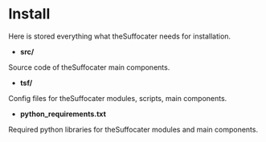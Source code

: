 # Install

Here is stored everything what theSuffocater needs for installation. 

- __src/__

Source code of theSuffocater main components.

- __tsf/__

Config files for theSuffocater modules, scripts, main components.

- __python_requirements.txt__

Required python libraries for theSuffocater modules and main components.
